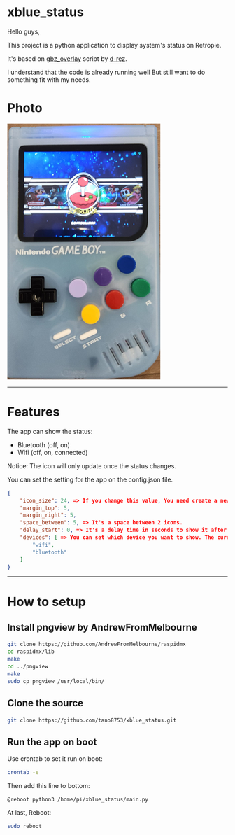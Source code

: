 # xblue_status

Hello guys,

This project is a python application to display system's status on Retropie.

It's based on [gbz_overlay](https://github.com/d-rez/gbz_overlay) script by [d-rez](https://github.com/d-rez).

I understand that the code is already running well But still want to do something fit with my needs.

# Photo
![Photo](photo.png)

---------------------------------------------------------------------------------------------------------------------------------

# Features
The app can show the status:
- Bluetooth (off, on)
- Wifi (off, on, connected)
 
Notice: The icon will only update once the status changes.

You can set the setting for the app on the config.json file.
```json
{
    "icon_size": 24, => If you change this value, You need create a new folder with the name is the size under images folder.
    "margin_top": 5,
    "margin_right": 5,
    "space_between": 5, => It's a space between 2 icons.
	"delay_start": 0, => It's a delay time in seconds to show it after the EmulationStation is started.
    "devices": [ => You can set which device you want to show. The current value is only wifi and bluetooth.
        "wifi",
        "bluetooth"
    ]
}
```
---------------------------------------------------------------------------------------------------------------------------------

# How to setup

## Install pngview by AndrewFromMelbourne
```bash
git clone https://github.com/AndrewFromMelbourne/raspidmx
cd raspidmx/lib
make
cd ../pngview
make
sudo cp pngview /usr/local/bin/
```

## Clone the source
```bash
git clone https://github.com/tano8753/xblue_status.git
```

## Run the app on boot
Use crontab to set it run on boot:
```bash
crontab -e
```
Then add this line to bottom:
```
@reboot python3 /home/pi/xblue_status/main.py
```
At last, Reboot:

```bash
sudo reboot
```

